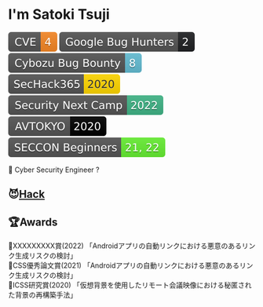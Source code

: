 # I'm Satoki Tsuji
[![CVE](Badges/CVE-4-f68826.svg)](https://www.cve.org/) 
[![Google Bug Hunters](Badges/Google_Bug_Hunters-2-202124.svg)](https://bughunters.google.com/profile/577f4342-b9c0-4049-9c54-ca5c2d1bb102) 
[![Cybozu Bug Bounty](Badges/Cybozu_Bug_Bounty-8-64bdd4.svg)](https://cybozu.co.jp/products/bug-bounty/en/)  
[![SecHack365](Badges/SecHack365-2020-ffd700.svg)](https://sechack365.nict.go.jp/) 
[![Security Next Camp](Badges/Security_Next_Camp-2022-41b487.svg)](https://www.security-camp.or.jp/)  
[![AVTOKYO](Badges/AVTOKYO-2020-000000.svg)](https://www.avtokyo.org/) 
[![SECCON Beginners](Badges/SECCON_Beginners-21,_22-66ee33.svg)](https://www.seccon.jp/)  

👻 Cyber Security Engineer ?  

## 😈[Hack](Hack.md)

## 🏆Awards
📃XXXXXXXXX賞(2022) 「Androidアプリの自動リンクにおける悪意のあるリンク生成リスクの検討」  
📃CSS優秀論文賞(2021) 「Androidアプリの自動リンクにおける悪意のあるリンク生成リスクの検討」  
📃ICSS研究賞(2020) 「仮想背景を使用したリモート会議映像における秘匿された背景の再構築手法」  
